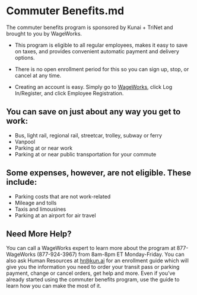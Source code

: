 # Commuter Benefits.md

The commuter benefits program is sponsored by Kunai + TriNet and brought to you by WageWorks. 

- This program is eligible to all regular employees, makes it easy to save on taxes, and provides convenient automatic payment and delivery options. 

- There is no open enrollment period for this so you can sign up, stop, or cancel at any time.

- Creating an account is easy. Simply go to [WageWorks](https://www.wageworks.com/), click Log In/Register, and click Employee Registration. 

## You can save on just about any way you get to work:
- Bus, light rail, regional rail, streetcar, trolley, subway or ferry
- Vanpool
- Parking at or near work
- Parking at or near public transportation for your commute

## Some expenses, however, are not eligible. These include:

- Parking costs that are not work-related
- Mileage and tolls
- Taxis and limousines
- Parking at an airport for air travel

## Need More Help? 

You can call a WageWorks expert to learn more about the program at 877-WageWorks (877-924-3967) from 8am-8pm ET Monday-Friday. You can also ask Human Resources at hr@kun.ai for an enrollment guide which will give you the information you need to order your transit pass or parking payment, change or cancel orders, get help and more. Even if you’ve already started using the commuter benefits program, use the guide to learn how you can make the most of it.
